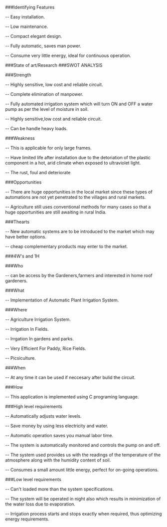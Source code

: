 ###Identifying Features

-- Easy installation.

-- Low maintenance.

-- Compact elegant design.

-- Fully automatic, saves man power.

-- Consume very little energy, ideal for continuous operation.

###State of art/Research
###SWOT ANALYSIS

###Strength

-- Highly sensitive, low cost and reliable circuit.

-- Complete elimination of manpower.

-- Fully automated irrigation system which will turn ON and OFF a water pump as per the level of moisture in soil.

-- Highly sensitive,low cost and reliable circuit.

-- Can be handle heavy loads.

###Weakness

-- This is applicable for only large frames.

-- Have limited life after installation due to the detoriation of the plastic component in a hot, arid climate when exposed to ultraviolet light.

-- The rust, foul and deteriorate

###Opportunities

-- There are huge opportunities in the local market since these types of automations are not yet penetrated to the villages and rural markets.

-- Agriculture still uses conventional methods for many cases so that a huge opportunities are still awaiting in rural India.

###Thearts

-- New automatic systems are to be introduced to the market which may have better options.

-- cheap complementary products may enter to the market.

###4W's and 1H

###Who


-- can be access by the Gardeners,farmers and interested in home roof gardeners.

###What

-- Implementation of Automatic Plant Irrigation System.

###Where

-- Agriculture Irrigation System.

-- Irrigation In Fields.

-- Irrgation In gardens and parks.

-- Very Efficient For Paddy, Rice Fields.

-- Picsiculture.

###When

-- At any time it can be used if neccesary after bulid the circuit.

###How

-- This application is implemented using C programing language.

###High level requirements

-- Automatically adjusts water levels.

-- Save money by using less electricity and water.

-- Automatic operation saves you manual labor time.

-- The system is automatically monitored and controls the pump on and off.

-- The system used provides us with the readings of the temperature of the atmosphere along with the humidity content of soil.

-- Consumes a small amount little energy, perfect for on-going operations.

###Low level requirements

-- Can't loaded more than the system specifications.

-- The system will be operated in night also which results in minimization of the water loss due to evaporation.

-- Irrigation process starts and stops exactly when required, thus optimizing energy requirements.
